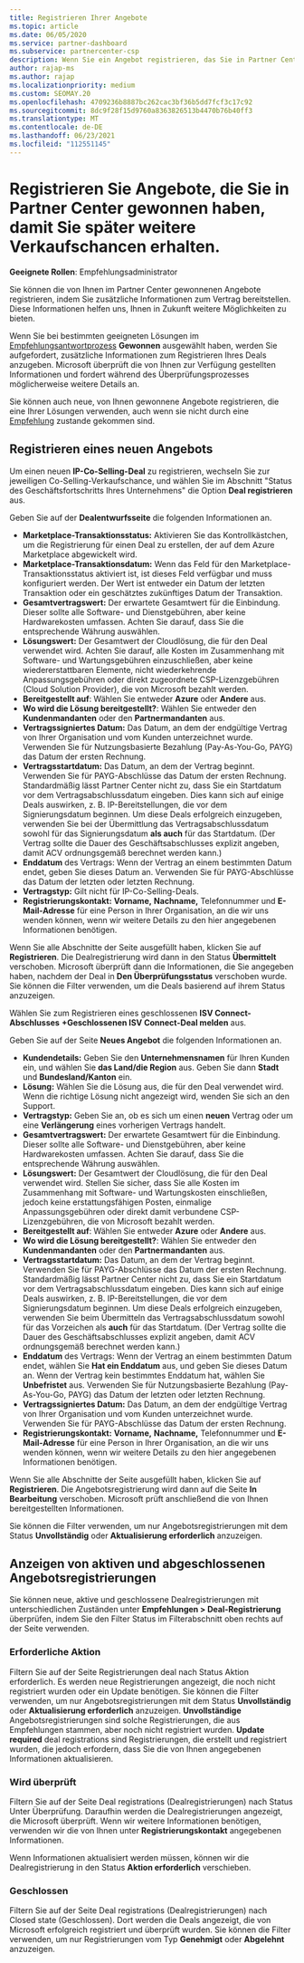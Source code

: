 ```yaml
---
title: Registrieren Ihrer Angebote
ms.topic: article
ms.date: 06/05/2020
ms.service: partner-dashboard
ms.subservice: partnercenter-csp
description: Wenn Sie ein Angebot registrieren, das Sie in Partner Center gewonnen haben, bietet Microsoft Ihnen in Zukunft mehr Möglichkeiten.
author: rajap-ms
ms.author: rajap
ms.localizationpriority: medium
ms.custom: SEOMAY.20
ms.openlocfilehash: 4709236b8887bc262cac3bf36b5dd7fcf3c17c92
ms.sourcegitcommit: 8dc9f28f15d9760a8363826513b4470b76b40ff3
ms.translationtype: MT
ms.contentlocale: de-DE
ms.lasthandoff: 06/23/2021
ms.locfileid: "112551145"
---
```

# <a name="register-deals-youve-won-in-partner-center-so-you-can-get-more-opportunities-later"></a>Registrieren Sie Angebote, die Sie in Partner Center gewonnen haben, damit Sie später weitere Verkaufschancen erhalten.

**Geeignete Rollen**: Empfehlungsadministrator

Sie können die von Ihnen im Partner Center gewonnenen Angebote registrieren, indem Sie zusätzliche Informationen zum Vertrag bereitstellen. Diese Informationen helfen uns, Ihnen in Zukunft weitere Möglichkeiten zu bieten.

Wenn Sie bei bestimmten geeigneten Lösungen im [Empfehlungsantwortprozess](manage-leads.md) **Gewonnen** ausgewählt haben, werden Sie aufgefordert, zusätzliche Informationen zum Registrieren Ihres Deals anzugeben. Microsoft überprüft die von Ihnen zur Verfügung gestellten Informationen und fordert während des Überprüfungsprozesses möglicherweise weitere Details an.

Sie können auch neue, von Ihnen gewonnene Angebote registrieren, die eine Ihrer Lösungen verwenden, auch wenn sie nicht durch eine [Empfehlung](referrals.md) zustande gekommen sind.

## <a name="register-a-new-deal"></a>Registrieren eines neuen Angebots

Um einen neuen **IP-Co-Selling-Deal** zu registrieren, wechseln Sie zur jeweiligen Co-Selling-Verkaufschance, und wählen Sie im Abschnitt "Status des Geschäftsfortschritts Ihres Unternehmens" die Option **Deal registrieren** aus.

Geben Sie auf der **Dealentwurfsseite** die folgenden Informationen an.

- **Marketplace-Transaktionsstatus:** Aktivieren Sie das Kontrollkästchen, um die Registrierung für einen Deal zu erstellen, der auf dem Azure Marketplace abgewickelt wird.
- **Marketplace-Transaktionsdatum:** Wenn das Feld für den Marketplace-Transaktionsstatus aktiviert ist, ist dieses Feld verfügbar und muss konfiguriert werden. Der Wert ist entweder ein Datum der letzten Transaktion oder ein geschätztes zukünftiges Datum der Transaktion.
- **Gesamtvertragswert:** Der erwartete Gesamtwert für die Einbindung. Dieser sollte alle Software- und Dienstgebühren, aber keine Hardwarekosten umfassen. Achten Sie darauf, dass Sie die entsprechende Währung auswählen.
- **Lösungswert:** Der Gesamtwert der Cloudlösung, die für den Deal verwendet wird. Achten Sie darauf, alle Kosten im Zusammenhang mit Software- und Wartungsgebühren einzuschließen, aber keine wiedererstattbaren Elemente, nicht wiederkehrende Anpassungsgebühren oder direkt zugeordnete CSP-Lizenzgebühren (Cloud Solution Provider), die von Microsoft bezahlt werden.
- **Bereitgestellt auf**: Wählen Sie entweder **Azure** oder **Andere** aus.
- **Wo wird die Lösung bereitgestellt?**: Wählen Sie entweder den **Kundenmandanten** oder den **Partnermandanten** aus.
- **Vertragssigniertes Datum:** Das Datum, an dem der endgültige Vertrag von Ihrer Organisation und vom Kunden unterzeichnet wurde. Verwenden Sie für Nutzungsbasierte Bezahlung (Pay-As-You-Go, PAYG) das Datum der ersten Rechnung.
- **Vertragsstartdatum:** Das Datum, an dem der Vertrag beginnt. Verwenden Sie für PAYG-Abschlüsse das Datum der ersten Rechnung. Standardmäßig lässt Partner Center nicht zu, dass Sie ein Startdatum vor dem Vertragsabschlussdatum eingeben. Dies kann sich auf einige Deals auswirken, z. B. IP-Bereitstellungen, die vor dem Signierungsdatum beginnen. Um diese Deals erfolgreich einzugeben, verwenden Sie bei der Übermittlung das Vertragsabschlussdatum sowohl für das Signierungsdatum **als auch** für das Startdatum. (Der Vertrag sollte die Dauer des Geschäftsabschlusses explizit angeben, damit ACV ordnungsgemäß berechnet werden kann.)
- **Enddatum** des Vertrags: Wenn der Vertrag an einem bestimmten Datum endet, geben Sie dieses Datum an. Verwenden Sie für PAYG-Abschlüsse das Datum der letzten oder letzten Rechnung.
- **Vertragstyp:** Gilt nicht für IP-Co-Selling-Deals.
- **Registrierungskontakt:** **Vorname,** **Nachname,** Telefonnummer und **E-Mail-Adresse** für eine Person in Ihrer Organisation, an die wir uns wenden können, wenn wir weitere Details zu den hier angegebenen Informationen benötigen. 

Wenn Sie alle Abschnitte der Seite ausgefüllt haben, klicken Sie auf **Registrieren**. Die Dealregistrierung wird dann in den Status **Übermittelt** verschoben. Microsoft überprüft dann die Informationen, die Sie angegeben haben, nachdem der Deal in **Den Überprüfungsstatus** verschoben wurde. Sie können die Filter verwenden, um die Deals basierend auf ihrem Status anzuzeigen.

Wählen Sie zum Registrieren eines geschlossenen **ISV Connect-Abschlusses** **+Geschlossenen ISV Connect-Deal melden** aus.

Geben Sie auf der Seite **Neues Angebot** die folgenden Informationen an.

- **Kundendetails:** Geben Sie den **Unternehmensnamen** für Ihren Kunden ein, und wählen Sie **das Land/die Region** aus. Geben Sie dann **Stadt** und **Bundesland/Kanton** ein.
- **Lösung:** Wählen Sie die Lösung aus, die für den Deal verwendet wird. Wenn die richtige Lösung nicht angezeigt wird, wenden Sie sich an den Support.
- **Vertragstyp:** Geben Sie an, ob es sich um einen **neuen** Vertrag oder um eine **Verlängerung** eines vorherigen Vertrags handelt.
- **Gesamtvertragswert:** Der erwartete Gesamtwert für die Einbindung. Dieser sollte alle Software- und Dienstgebühren, aber keine Hardwarekosten umfassen. Achten Sie darauf, dass Sie die entsprechende Währung auswählen.
- **Lösungswert:** Der Gesamtwert der Cloudlösung, die für den Deal verwendet wird. Stellen Sie sicher, dass Sie alle Kosten im Zusammenhang mit Software- und Wartungskosten einschließen, jedoch keine erstattungsfähigen Posten, einmalige Anpassungsgebühren oder direkt damit verbundene CSP-Lizenzgebühren, die von Microsoft bezahlt werden.
- **Bereitgestellt auf**: Wählen Sie entweder **Azure** oder **Andere** aus.
- **Wo wird die Lösung bereitgestellt?**: Wählen Sie entweder den **Kundenmandanten** oder den **Partnermandanten** aus.
- **Vertragsstartdatum:** Das Datum, an dem der Vertrag beginnt. Verwenden Sie für PAYG-Abschlüsse das Datum der ersten Rechnung. Standardmäßig lässt Partner Center nicht zu, dass Sie ein Startdatum vor dem Vertragsabschlussdatum eingeben. Dies kann sich auf einige Deals auswirken, z. B. IP-Bereitstellungen, die vor dem Signierungsdatum beginnen. Um diese Deals erfolgreich einzugeben, verwenden Sie beim Übermitteln das Vertragsabschlussdatum sowohl für das Vorzeichen als **auch** für das Startdatum. (Der Vertrag sollte die Dauer des Geschäftsabschlusses explizit angeben, damit ACV ordnungsgemäß berechnet werden kann.)
- **Enddatum** des Vertrags: Wenn der Vertrag an einem bestimmten Datum endet, wählen Sie **Hat ein Enddatum** aus, und geben Sie dieses Datum an. Wenn der Vertrag kein bestimmtes Enddatum hat, wählen Sie **Unbefristet** aus. Verwenden Sie für Nutzungsbasierte Bezahlung (Pay-As-You-Go, PAYG) das Datum der letzten oder letzten Rechnung.
- **Vertragssigniertes Datum:** Das Datum, an dem der endgültige Vertrag von Ihrer Organisation und vom Kunden unterzeichnet wurde. Verwenden Sie für PAYG-Abschlüsse das Datum der ersten Rechnung.
- **Registrierungskontakt:** **Vorname,** **Nachname,** Telefonnummer und **E-Mail-Adresse** für eine Person in Ihrer Organisation, an die wir uns wenden können, wenn wir weitere Details zu den hier angegebenen Informationen benötigen. 

Wenn Sie alle Abschnitte der Seite ausgefüllt haben, klicken Sie auf **Registrieren**. Die Angebotsregistrierung wird dann auf die Seite **In Bearbeitung** verschoben. Microsoft prüft anschließend die von Ihnen bereitgestellten Informationen.

Sie können die Filter verwenden, um nur Angebotsregistrierungen mit dem Status **Unvollständig** oder **Aktualisierung erforderlich** anzuzeigen.

## <a name="viewing-active-and-closed-deal-registrations"></a>Anzeigen von aktiven und abgeschlossenen Angebotsregistrierungen

Sie können neue, aktive und geschlossene Dealregistrierungen mit unterschiedlichen Zuständen unter **Empfehlungen > Deal-Registrierung** überprüfen, indem Sie den Filter Status im Filterabschnitt oben rechts auf der Seite verwenden.

### <a name="action-required"></a>Erforderliche Aktion

Filtern Sie auf der Seite Registrierungen deal nach Status Aktion erforderlich. Es werden neue Registrierungen angezeigt, die noch nicht registriert wurden oder ein Update benötigen. Sie können die Filter verwenden, um nur Angebotsregistrierungen mit dem Status **Unvollständig** oder **Aktualisierung erforderlich** anzuzeigen. **Unvollständige** Angebotsregistrierungen sind solche Registrierungen, die aus Empfehlungen stammen, aber noch nicht registriert wurden. **Update required** deal registrations sind Registrierungen, die erstellt und registriert wurden, die jedoch erfordern, dass Sie die von Ihnen angegebenen Informationen aktualisieren.

### <a name="under-review"></a>Wird überprüft

Filtern Sie auf der Seite Deal registrations (Dealregistrierungen) nach Status Unter Überprüfung. Daraufhin werden die Dealregistrierungen angezeigt, die Microsoft überprüft. Wenn wir weitere Informationen benötigen, verwenden wir die von Ihnen unter **Registrierungskontakt** angegebenen Informationen.

Wenn Informationen aktualisiert werden müssen, können wir die Dealregistrierung in den Status **Aktion erforderlich** verschieben.

### <a name="closed"></a>Geschlossen

Filtern Sie auf der Seite Deal registrations (Dealregistrierungen) nach Closed state (Geschlossen). Dort werden die Deals angezeigt, die von Microsoft erfolgreich registriert und überprüft wurden. Sie können die Filter verwenden, um nur Registrierungen vom Typ **Genehmigt** oder **Abgelehnt** anzuzeigen.
